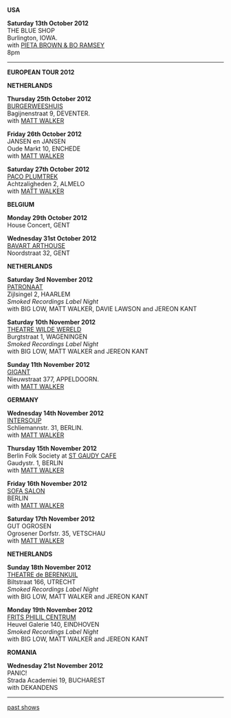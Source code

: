 **USA**    

**Saturday 13th October 2012**  
THE BLUE SHOP  
Burlington, IOWA.  
with [PIETA BROWN & BO RAMSEY][81]  
8pm  

* * * * *

**EUROPEAN TOUR 2012**    
  
**NETHERLANDS**  

**Thursday 25th October 2012**  
[BURGERWEESHUIS][116]    
Bagijnenstraat 9, DEVENTER.  
with [MATT WALKER][112]  

**Friday 26th October 2012**    
JANSEN en JANSEN    
Oude Markt 10, ENCHEDE  
with [MATT WALKER][112]  

**Saturday 27th October 2012**   
[PACO PLUMTREK][117]    
Achtzaligheden 2, ALMELO  
with [MATT WALKER][112]  

**BELGIUM**  
 
**Monday 29th October 2012**  
House Concert, GENT    

**Wednesday 31st October 2012**  
[BAVART ARTHOUSE][118]    
Noordstraat 32, GENT    

**NETHERLANDS**  

**Saturday 3rd November 2012**    
[PATRONAAT][119]    
Zijlsingel 2, HAARLEM  
*Smoked Recordings Label Night*  
with BIG LOW, MATT WALKER, DAVIE LAWSON and JEREON KANT     

**Saturday 10th November 2012**    
[THEATRE WILDE WERELD][120]  
Burgtstraat 1, WAGENINGEN  
*Smoked Recordings Label Night*    
with BIG LOW, MATT WALKER and JEREON KANT   

**Sunday 11th November 2012**     
[GIGANT][121]    
Nieuwstraat 377, APPELDOORN.  
with [MATT WALKER][112]  

**GERMANY**

**Wednesday 14th November 2012**   
[INTERSOUP][122]   
Schliemannstr. 31, BERLIN.  
with [MATT WALKER][112]  

**Thursday 15th November 2012**   
Berlin Folk Society at [ST GAUDY CAFE][123]    
Gaudystr. 1, BERLIN  
with [MATT WALKER][112]   

**Friday 16th November 2012**   
[SOFA SALON][124]    
BERLIN  
with [MATT WALKER][112]  

**Saturday 17th November 2012**   
GUT OGROSEN      
Ogrosener Dorfstr. 35, VETSCHAU    
with [MATT WALKER][112]   

**NETHERLANDS**  

**Sunday 18th November 2012**    
[THEATRE de BERENKUIL][125]      
Biltstraat 166, UTRECHT  
*Smoked Recordings Label Night*    
with BIG LOW, MATT WALKER and JEREON KANT 

**Monday 19th November 2012**    
[FRITS PHILIL CENTRUM][126]    
Heuvel Galerie 140, EINDHOVEN   
*Smoked Recordings Label Night*    
with BIG LOW, MATT WALKER and JEREON KANT  

**ROMANIA**

**Wednesday 21st November 2012**   
PANIC!     
Strada Academiei 19, BUCHAREST   
with DEKANDENS   

* * * * *   


[past shows][archive]

[archive]: shows/archive/

[33.1]: contact/
[50]: http://northcotesocialclub.com/
[3.2]: http://www.thebasement.com.au/
[81]:  http://www.pietabrown.com
[88]: http://www.facebook.com/pages/Beetle-Bar/125772420775772
[89]: http://www.royalexchangenewcastle.com.au/
[90]: http://www.camelotlounge.com/
[90.1]: http://www.trybooking.com/RWU
[91]: http://www.clarendonguesthouse.com.au/
[93]: http://www.caravanmusic.com.au
[94]: http://wheatsheafhotel.com.au/gigs
[95]: http://www.bellaunion.com.au
[96]: http://www.jojosmithsoul.com/
[96.1]: http://www.myspace.com/sweetjeanmusic
[96.2]: http://www.myspace.com/jimdowling
[96.3]: http://www.ilonaharker.com
[96.4]: http://www.mardilumsden.com
[96.5]: http://www.theyearlings.net
[96.6]: http://www.theelliscollective.com
[96.7]: http://www.triplejunearthed.com/birdsandbelles
[96.8]: http://www.myspace.com/denhanrahan
[97]: http://www.hamishstuart.net/fr_home.cfm
[98]: http://venue505.com/
[99]: http://www.corinbank.com/
[99.1]: http://www.portfairyfolkfestival.com/
[100]: http://www.tamarvalleyfolkfestival.com/Home.html
[101]: http://www.bigtix.com.au/ProductDetails.aspx?productID=2083
[104]: http://www.carnivalofsuburbia.com
[105]: http://www.bellaunion.com.au/ticketing/show_535/
[106]: http://www.caravanmusic.com.au/gigs/pieta-brown/
[107]: http://www.trybooking.com/BCUB
[108]: http://www.moshtix.com.au/event.aspx?id=54131&ref=pietabrownpolishclub
[109]: http://www.starcourttheatre.com.au/shows
[110]: http://www.lonewolfpromotions.com/
[111]: http://thethornburytheatre.com/
[111.1]: http://thornburytheatre.oztix.com.au/default.aspx?Event=27515
[112]: http://www.mattwalker.com.au/
[112.1]: http://www.pbsfm.org.au/node/19074
[113]: http://thethornburytheatre.com/event/girl-interpreted-2012-feat-lucie-thorne-mojo-juju-georgia-fields-tracy-mcneil/
[114]: http://www.thetoffintown.com/shows/
[114.1]: http://noteslive.oztix.com.au/default.aspx?Event=29546
[114.2]: http://www.noteslive.net.au
[115]: http://www.cas.org.au
[115.1]: http://www.heritagehotel.com.au/
[116]: http://burgerweeshuis.nl/
[117]: http://members.home.nl/pacoplumtrek/
[118]: http://www.bavart.be/index.html
[119]: http://www.patronaat.nl/
[120]: http://www.theaterdewildewereld.nl/nieuws/
[121]: http://www.gigant.nl/
[122]: http://www.jerlin.de/intersoup/
[123]: http://www.gaudycafe.com/
[124]: http://www.sofasalon.de/
[125]: http://www.deberenkuil.nl/info.html
[126]: http://www.muziekgebouweindhoven.nl
[127]: http://www.facebook.com/thebridgecastlemaine
